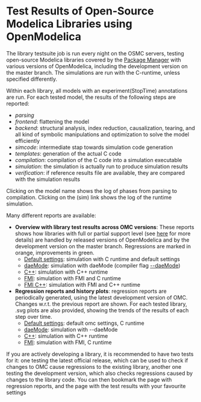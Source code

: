 # Test Results of Open-Source Modelica Libraries using OpenModelica

The library testsuite job is run every night on the OSMC servers, testing open-source Modelica libraries covered by the
[Package Manager](https://github.com/OpenModelica/OMPackageManager#readme) with various versions of OpenModelica,
including the development version on the master branch. The simulations are run with the C-runtime, unless specified differently.

Within each library, all models with an experiment(StopTime) annotations are run. For each tested model, the results of the following steps are reported:
- _parsing_
- _frontend_: flattening the model
- _backend_: structural analysis, index reduction, causalization, tearing, and all kind of symbolic manipulations and optimization to solve the model efficiently
- _simcode_: intermediate stap towards simulation code generation
- _templates_: generation of the actual C code
- _compilation_: compilation of the C code into a simulation executable
- _simulation_: the simulation is actually run to produce simulation results
- _verification_: if reference results file are available, they are compared with the simulation results

Clicking on the model name shows the log of phases from parsing to compilation. Clicking on the (sim) link shows the log of the runtime simulation.

Many different reports are available:

- **Overview with library test results across OMC versions**: These reports shows how libraries with full or partial support level
  (see [here](https://github.com/OpenModelica/OMPackageManager/blob/master/README.md#library-support-levels-in-openmodelica) for more details)
  are handled by released versions of OpenModelica and by the development version on the master branch. Regressions are marked in orange,
  improvements in green.
  - [Default settings](https://libraries.openmodelica.org/branches/overview.html): simulation with C runtime and default settings
  - [daeMode](https://libraries.openmodelica.org/branches/overview-dae.html): simulation with daeMode (compiler flag [--daeMode](https://openmodelica.org/doc/OpenModelicaUsersGuide/latest/omchelptext.html#omcflag-daemode))
  - [C++](https://libraries.openmodelica.org/branches/overview-c++.html): simulation with C++ runtime
  - [FMI](https://libraries.openmodelica.org/branches/overview-fmi.html): simulation with FMI and C runtime
  - [FMI C++](https://libraries.openmodelica.org/branches/overview-c++.html): simulation with FMI and C++ runtime
- **Regression reports and history plots**: regression reports are periodically generated, using the latest development version of OMC.
  Changes w.r.t. the previous report are shown. For each tested library, .svg plots are also provided, showing the trends of the
  results of each step over time.
  - [Default settings](https://libraries.openmodelica.org/branches/history/master/): default omc settings, C runtime
  - [daeMode](https://libraries.openmodelica.org/branches/history/daemode/): simulation with --daeMode
  - [C++](https://libraries.openmodelica.org/branches/history/cpp/): simulation with C++ runtime
  - [FMI](https://libraries.openmodelica.org/branches/history/master-fmi/): simulation with FMI, C runtime

If you are actively developing a library, it is recommended to have two tests for it: one testing the latest official release, which can be used
to check if changes to OMC cause regressions to the existing library, another one testing the development version, which also checks regressions
caused by changes to the library code. You can then bookmark the page with regression reports, and the page with the test results with your favourite settings
